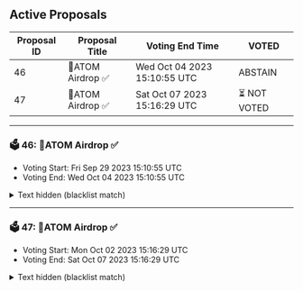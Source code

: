## Active Proposals

| Proposal ID | Proposal Title | Voting End Time | VOTED |
|-------------|----------------|-----------------|-------|
| 46 | 💎ATOM Airdrop ✅ | Wed Oct 04 2023 15:10:55 UTC | ABSTAIN |
| 47 | 💎ATOM Airdrop ✅  | Sat Oct 07 2023 15:16:29 UTC | ⏳ NOT VOTED |

---

### 🗳 46: 💎ATOM Airdrop ✅
- Voting Start: Fri Sep 29 2023 15:10:55 UTC
- Voting End: Wed Oct 04 2023 15:10:55 UTC

<details>
<summary>Text hidden (blacklist match)</summary>
 
</details>

---

### 🗳 47: 💎ATOM Airdrop ✅ 
- Voting Start: Mon Oct 02 2023 15:16:29 UTC
- Voting End: Sat Oct 07 2023 15:16:29 UTC

<details>
<summary>Text hidden (blacklist match)</summary>
 
</details>
